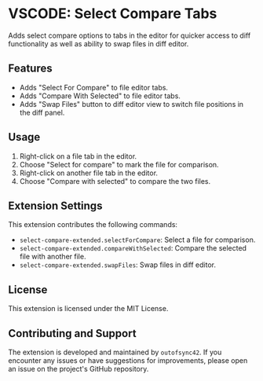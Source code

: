 # VSCODE: Select Compare Tabs

Adds select compare options to tabs in the editor for quicker access to diff functionality as well as ability to swap files in diff editor.

## Features

- Adds "Select For Compare" to file editor tabs.
- Adds "Compare With Selected" to file editor tabs.
- Adds "Swap Files" button to diff editor view to switch file positions in the diff panel.

## Usage

1. Right-click on a file tab in the editor.
2. Choose "Select for compare" to mark the file for comparison.
3. Right-click on another file tab in the editor.
4. Choose "Compare with selected" to compare the two files.

## Extension Settings

This extension contributes the following commands:

- `select-compare-extended.selectForCompare`: Select a file for comparison.
- `select-compare-extended.compareWithSelected`: Compare the selected file with another file.
- `select-compare-extended.swapFiles`: Swap files in diff editor.

## License

This extension is licensed under the MIT License.

## Contributing and Support

The extension is developed and maintained by `outofsync42`. If you encounter any issues or have suggestions for improvements, please open an issue on the project's GitHub repository.

